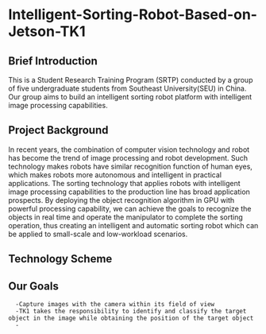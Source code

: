# Intelligent-Sorting-Robot-Based-on-Jetson-TK1
## Brief Introduction
   This is a Student Research Training Program (SRTP) conducted by a group of five undergraduate students from Southeast University(SEU) in China. Our group aims to build an intelligent sorting robot platform with intelligent image processing capabilities.
## Project Background
   In recent years, the combination of computer vision technology and robot has become the trend of image processing and robot development. Such technology makes robots have similar recognition function of human eyes, which makes robots more autonomous and intelligent in practical applications. The sorting technology that applies robots with intelligent image processing capabilities to the production line has broad application prospects.
   By deploying the object recognition algorithm in GPU with powerful processing capability, we can achieve the goals to recognize the objects in real time and operate the manipulator to complete the sorting operation, thus creating an intelligent and automatic sorting robot which can be applied to small-scale and low-workload scenarios.
## Technology Scheme

## Our Goals
      -Capture images with the camera within its field of view
      -TK1 takes the responsibility to identify and classify the target object in the image while obtaining the position of the target object
      -
